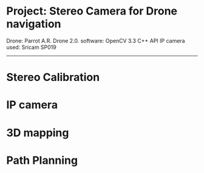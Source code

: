 # Project: Stereo Camera for Drone navigation

Drone: Parrot A.R. Drone 2.0.
software: OpenCV 3.3 C++ API
IP camera used: Sricam SP019

---
# Stereo Calibration 


# IP camera


# 3D mapping 


# Path Planning 





